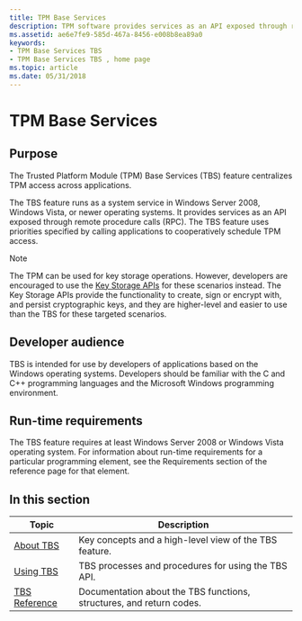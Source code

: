 ```yaml
---
title: TPM Base Services
description: TPM software provides services as an API exposed through remote procedure call. Use TPM to create a TPM module.
ms.assetid: ae6e7fe9-585d-467a-8456-e008b8ea89a0
keywords:
- TPM Base Services TBS
- TPM Base Services TBS , home page
ms.topic: article
ms.date: 05/31/2018
---
```


# TPM Base Services

## Purpose

The Trusted Platform Module (TPM) Base Services (TBS) feature centralizes TPM access across applications.

The TBS feature runs as a system service in Windows Server 2008, Windows Vista, or newer operating systems. It provides services as an API exposed through remote procedure calls (RPC). The TBS feature uses priorities specified by calling applications to cooperatively schedule TPM access.

> [!Note]
>
> The TPM can be used for key storage operations. However, developers are encouraged to use the [Key Storage APIs](https://docs.microsoft.com/windows/desktop/SecCNG/key-storage-and-retrieval) for these scenarios instead. The Key Storage APIs provide the functionality to create, sign or encrypt with, and persist cryptographic keys, and they are higher-level and easier to use than the TBS for these targeted scenarios.

 

## Developer audience

TBS is intended for use by developers of applications based on the Windows operating systems. Developers should be familiar with the C and C++ programming languages and the Microsoft Windows programming environment.

## Run-time requirements

The TBS feature requires at least Windows Server 2008 or Windows Vista operating system. For information about run-time requirements for a particular programming element, see the Requirements section of the reference page for that element.

## In this section



| Topic                                         | Description                                                                     |
|-----------------------------------------------|---------------------------------------------------------------------------------|
| [About TBS](about-tbs.md)<br/>         | Key concepts and a high-level view of the TBS feature.<br/>               |
| [Using TBS](using-tbs.md)<br/>         | TBS processes and procedures for using the TBS API.<br/>                  |
| [TBS Reference](tbs-reference.md)<br/> | Documentation about the TBS functions, structures, and return codes.<br/> |



 

 

 





